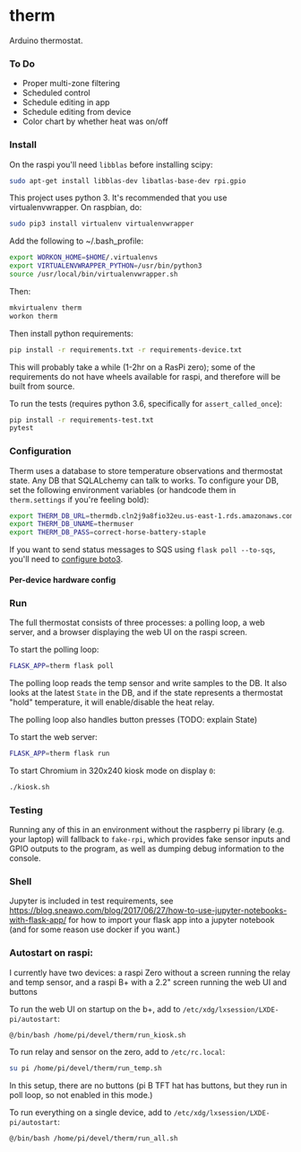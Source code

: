# therm

Arduino thermostat.

### To Do

* Proper multi-zone filtering
* Scheduled control
* Schedule editing in app
* Schedule editing from device
* Color chart by whether heat was on/off

### Install

On the raspi you'll need `libblas` before installing scipy:
```bash
sudo apt-get install libblas-dev libatlas-base-dev rpi.gpio

```

This project uses python 3. It's recommended that you use virtualenvwrapper.
On raspbian, do:
```bash
sudo pip3 install virtualenv virtualenvwrapper
```

Add the following to ~/.bash_profile:
```bash
export WORKON_HOME=$HOME/.virtualenvs
export VIRTUALENVWRAPPER_PYTHON=/usr/bin/python3
source /usr/local/bin/virtualenvwrapper.sh
```

Then:
```bash
mkvirtualenv therm
workon therm

```
Then install python requirements:
```bash
pip install -r requirements.txt -r requirements-device.txt
```
This will probably take a while (1-2hr on a RasPi zero); some of the requirements do
not have wheels available for raspi, and therefore will be built from source.

To run the tests (requires python 3.6, specifically for `assert_called_once`):
```bash
pip install -r requirements-test.txt
pytest

```


### Configuration

Therm uses a database to store temperature observations and thermostat state.
Any DB that SQLALchemy can talk to works. To configure your DB, set the
following environment variables (or handcode them in `therm.settings` if you're
feeling bold):
```bash
export THERM_DB_URL=thermdb.cln2j9a8fio32eu.us-east-1.rds.amazonaws.com
export THERM_DB_UNAME=thermuser
export THERM_DB_PASS=correct-horse-battery-staple
```

If you want to send status messages to SQS using `flask poll --to-sqs`, you'll
need to [configure boto3](https://boto3.amazonaws.com/v1/documentation/api/latest/guide/quickstart.html).

#### Per-device hardware config



### Run

The full thermostat consists of three processes: a polling loop, a web server,
and a browser displaying the web UI on the raspi screen.

To start the polling loop:
```bash
FLASK_APP=therm flask poll
```

The polling loop reads the temp sensor and write samples to the DB. It also
looks at the latest `State` in the DB, and if the state represents a thermostat
"hold" temperature, it will enable/disable the heat relay. 

The polling loop also handles button presses (TODO: explain State)

To start the web server:
```bash
FLASK_APP=therm flask run
```

To start Chromium in 320x240 kiosk mode on display `0`:
```bash
./kiosk.sh
```

### Testing

Running any of this in an environment without the raspberry pi library (e.g. your laptop)
will fallback to `fake-rpi`, which provides fake sensor inputs and GPIO outputs to
the program, as well as dumping debug information to the console.


### Shell

Jupyter is included in test requirements, see 
https://blog.sneawo.com/blog/2017/06/27/how-to-use-jupyter-notebooks-with-flask-app/
for how to import your flask app into a jupyter notebook (and for some reason use docker if you want.)


### Autostart on raspi:

I currently have two devices: a raspi Zero without a screen running the relay and temp sensor,
and a raspi B+ with a 2.2" screen running the web UI and buttons


To run the web UI on startup on the b+, add to `/etc/xdg/lxsession/LXDE-pi/autostart`:
```bash
@/bin/bash /home/pi/devel/therm/run_kiosk.sh
```

To run relay and sensor on the zero, add to `/etc/rc.local`:
```bash
su pi /home/pi/devel/therm/run_temp.sh
```

In this setup, there are no buttons (pi B TFT hat has buttons, but they run in poll loop,
so not enabled in this mode.)

To run everything on a single device, add to `/etc/xdg/lxsession/LXDE-pi/autostart`:
```bash
@/bin/bash /home/pi/devel/therm/run_all.sh
```


